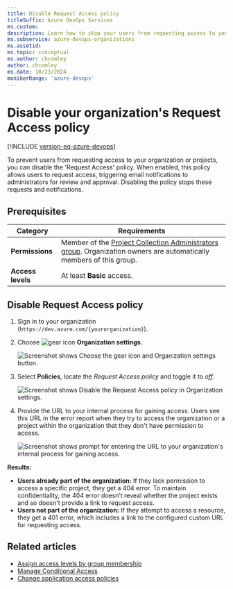 ```yaml
---
title: Disable Request Access policy
titleSuffix: Azure DevOps Services
ms.custom: 
description: Learn how to stop your users from requesting access to your organization or project within your organization by disabling the Request Access policy.
ms.subservice: azure-devops-organizations
ms.assetid: 
ms.topic: conceptual
ms.author: chcomley
author: chcomley
ms.date: 10/23/2024
monikerRange: 'azure-devops'
---
```


# Disable your organization's Request Access policy

[!INCLUDE [version-eq-azure-devops](../../includes/version-eq-azure-devops.md)]

To prevent users from requesting access to your organization or projects, you can disable the 'Request Access' policy. When enabled, this policy allows users to request access, triggering email notifications to administrators for review and approval. Disabling the policy stops these requests and notifications.

## Prerequisites

| Category | Requirements |
|--------------|-------------|
|**Permissions**| Member of the [Project Collection Administrators group](../security/look-up-project-collection-administrators.md). Organization owners are automatically members of this group.|
|**Access levels**| At least **Basic** access.|

## Disable Request Access policy

1. Sign in to your organization (```https://dev.azure.com/{yourorganization}```).

2. Choose ![gear icon](../../media/icons/gear-icon.png) **Organization settings**.

   ![Screenshot shows Choose the gear icon and Organization settings button.](../../media/settings/open-admin-settings-vert.png)

3. Select **Policies**, locate the *Request Access policy* and toggle it to *off*.

   ![Screenshot shows Disable the Request Access policy in Organization settings.](media/request-access-policy-settings.png)

4. Provide the URL to your internal process for gaining access. Users see this URL in the error report when they try to access the organization or a project within the organization that they don't have permission to access.

   ![Screenshot shows prompt for entering the URL to your organization's internal process for gaining access.](media/disable-request-access-provide-url.png)

**Results:**

- **Users already part of the organization:** If they lack permission to access a specific project, they get a 404 error. To maintain confidentiality, the 404 error doesn’t reveal whether the project exists and so doesn't provide a link to request access.
- **Users not part of the organization:** If they attempt to access a resource, they get a 401 error, which includes a link to the configured custom URL for requesting access.

## Related articles

- [Assign access levels by group membership](assign-access-levels-by-group-membership.md)
- [Manage Conditional Access](change-application-access-policies.md)
- [Change application access policies](change-application-access-policies.md)
